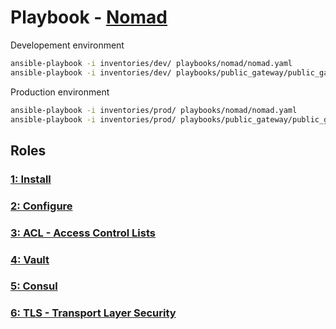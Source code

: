 # Playbook - [Nomad](.)

Developement environment

```sh
ansible-playbook -i inventories/dev/ playbooks/nomad/nomad.yaml
ansible-playbook -i inventories/dev/ playbooks/public_gateway/public_gateway.yaml --tags configure
```

Production environment

```sh
ansible-playbook -i inventories/prod/ playbooks/nomad/nomad.yaml
ansible-playbook -i inventories/prod/ playbooks/public_gateway/public_gateway.yaml --tags configure
```

## Roles

### [1: Install](./install/)

### [2: Configure](./configure/)

### [3: ACL - Access Control Lists](./acl/)

### [4: Vault](./vault/)

### [5: Consul](./consul/)

### [6: TLS - Transport Layer Security](./tls/)
